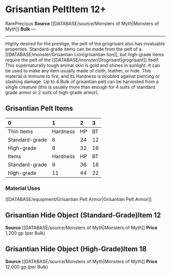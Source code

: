 ﻿---
id: '1474'
item_category: Materials
level: '12'
name: Grisantian Pelt
price: 1,200 gp (per Bulk)
rarity: Rare
source: '[[DATABASE/source/Monsters of Myth|Monsters of Myth]]'
subcategory: material
trait:
- '[[DATABASE/trait/Precious|Precious]]'
- '[[DATABASE/trait/Rare|Rare]]'
type: Item

---
# Grisantian Pelt<span class="item-type">Item 12+</span>

<span class="trait-rare item-trait">Rare</span><span class="item-trait">Precious</span>
**Source** [[DATABASE/source/Monsters of Myth|Monsters of Myth]]
**Bulk** —

---
Highly desired for the prestige, the pelt of the grogrisant also has invaluable properties. Standard-grade items can be made from the pelt of a [[DATABASE/monster/Grisantian Lion|grisantian lion]], but high-grade items require the pelt of the [[DATABASE/monster/Grogrisant|grogrisant]] itself.
This supernaturally tough animal skin is gold and shines in sunlight. It can be used to make any item usually made of cloth, leather, or hide. This material is immune to fire, and its Hardness is doubled against piercing or slashing damage. Up to 4 Bulk of grisantian pelt can be harvested from a single creature (this is usually more than enough for 4 suits of standard grade armor or 2 suits of high-grade armor).

## Grisantian Pelt Items

| 0 | 1 | 2 | 3 |
|:---------------|:---------|:----|:----|
| Thin Items | Hardness | HP | BT |
| Standard-grade | 6 | 24 | 12 |
| High-grade | 8 | 32 | 16 |
| Items | Hardness | HP | BT |
| Standard-grade | 9 | 36 | 18 |
| High-grade | 11 | 44 | 22 |

### Material Uses

[[DATABASE/equipment/Grisantian Pelt Armor|Grisantian Pelt Armor]]

## Grisantian Hide Object (Standard-Grade)<span class="item-type">Item 12</span>

**Source** [[DATABASE/source/Monsters of Myth|Monsters of Myth]]
**Price** 1,200 gp (per Bulk)

## Grisantian Hide Object (High-Grade)<span class="item-type">Item 18</span>

**Source** [[DATABASE/source/Monsters of Myth|Monsters of Myth]]
**Price** 12,000 gp (per Bulk)